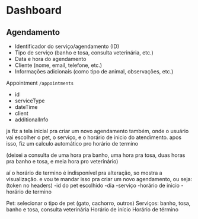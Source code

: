 # Dashboard

## Agendamento

* Identificador do serviço/agendamento (ID)
* Tipo de serviço (banho e tosa, consulta veterinária, etc.)
* Data e hora do agendamento
* Cliente (nome, email, telefone, etc.)
* Informações adicionais (como tipo de animal, observações, etc.)

Appointment `/appointments`

- id
- serviceType
- dateTime
- client
- additionalInfo

ja fiz a tela inicial pra criar um novo agendamento também, onde o usuário vai escolher o pet, o serviço, e o horário de inicio do atendimento. apos isso, fiz um calculo automático pro horário de termino

(deixei a consulta de uma hora pra banho, uma hora pra tosa, duas horas pra banho e tosa, e meia hora pro veterinário)

aí o horário de termino é indisponível pra alteração, so mostra a visualização. e vou te mandar isso pra criar um novo agendamento, ou seja:
(token no headers)
-id do pet escolhido
-dia
-serviço
-horário de inicio
-horário de termino


Pet: selecionar o tipo de pet (gato, cachorro, outros)
Serviços: banho, tosa, banho e tosa, consulta veterinária
Horário de início
Horário de término